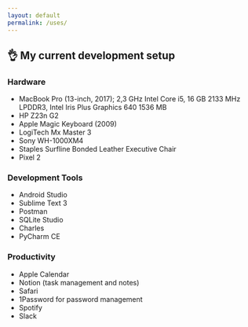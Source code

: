 ```yaml
---
layout: default
permalink: /uses/
---
```


## 👌 My current development setup

### Hardware

- MacBook Pro (13-inch, 2017); 2,3 GHz Intel Core i5, 16 GB 2133 MHz LPDDR3, Intel Iris Plus Graphics 640 1536 MB
- HP Z23n G2
- Apple Magic Keyboard (2009)
- LogiTech Mx Master 3
- Sony WH-1000XM4
- Staples Surfline Bonded Leather Executive Chair
- Pixel 2

### Development Tools

- Android Studio
- Sublime Text 3
- Postman
- SQLite Studio
- Charles
- PyCharm CE


### Productivity

- Apple Calendar
- Notion (task management and notes)
- Safari
- 1Password for password management
- Spotify
- Slack




